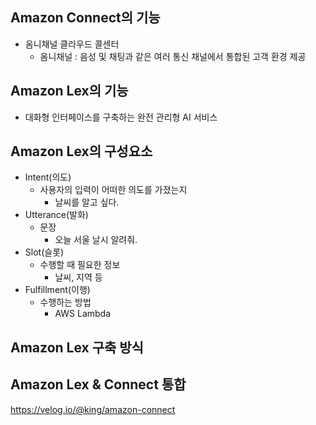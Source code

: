 ## Amazon Connect의 기능
- 옴니채널 클라우드 콜센터
  - 옴니채널 : 음성 및 채팅과 같은 여러 통신 채널에서 통합된 고객 환경 제공

## Amazon Lex의 기능
- 대화형 인터페이스를 구축하는 완전 관리형 AI 서비스

## Amazon Lex의 구성요소
- Intent(의도)
  - 사용자의 입력이 어떠한 의도를 가졌는지
    - 날씨를 알고 싶다.
- Utterance(발화)
  - 문장
    - 오늘 서울 날시 알려줘.
- Slot(슬롯)
  - 수행할 때 필요한 정보
    - 날씨, 지역 등
- Fulfillment(이행)
  - 수행하는 방법
    - AWS Lambda

## Amazon Lex 구축 방식

## Amazon Lex & Connect 통합




https://velog.io/@king/amazon-connect

